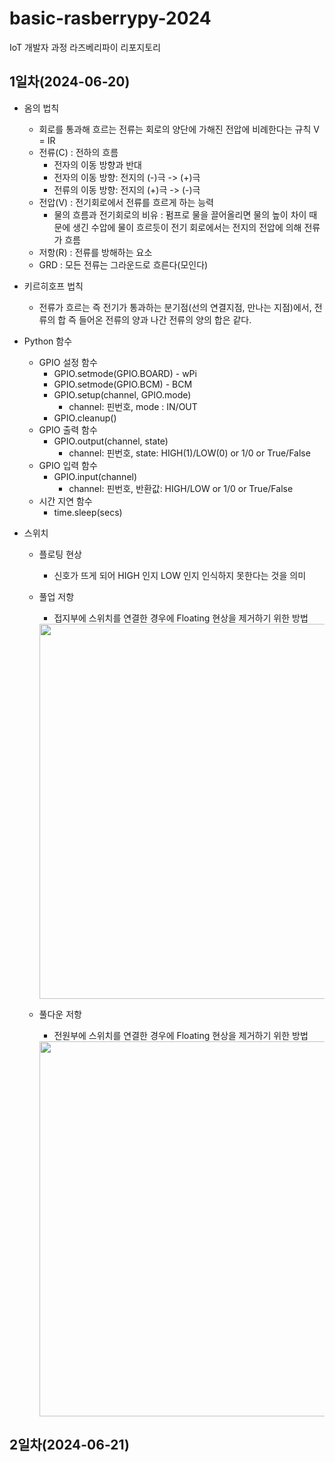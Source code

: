 # basic-rasberrypy-2024
IoT 개발자 과정  라즈베리파이 리포지토리

## 1일차(2024-06-20)
- 옴의 법칙
    - 회로를 통과해 흐르는 전류는 회로의 양단에 가해진 전압에 비례한다는 규칙 V = IR
    - 전류(C) : 전하의 흐름
        - 전자의 이동 방향과 반대
        - 전자의 이동 방향: 전지의 (-)극 -> (+)극
        - 전류의 이동 방향: 전지의 (+)극 -> (-)극
    - 전압(V) : 전기회로에서 전류를 흐르게 하는 능력
        - 물의 흐름과 전기회로의 비유 : 펌프로 물을 끌어올리면 물의 높이 차이 때문에 생긴 수압에 물이 흐르듯이 전기 회로에서는 전지의 전압에 의해 전류가 흐름
    - 저항(R) : 전류를 방해하는 요소
    - GRD : 모든 전류는 그라운드로 흐른다(모인다)

- 키르히호프 법칙
    - 전류가 흐르는 즉 전기가 통과하는 분기점(선의 연결지점, 만나는 지점)에서, 전류의 합 즉 들어온 전류의 양과 나간 전류의 양의 합은 같다.

- Python 함수
    - GPIO 설정 함수
        - GPIO.setmode(GPIO.BOARD) - wPi
        - GPIO.setmode(GPIO.BCM) - BCM
        - GPIO.setup(channel, GPIO.mode)
            - channel: 핀번호, mode : IN/OUT
        - GPIO.cleanup()
    - GPIO 출력 함수
        - GPIO.output(channel, state)
            - channel: 핀번호, state: HIGH(1)/LOW(0) or 1/0 or True/False
    - GPIO 입력 함수
        - GPIO.input(channel)
            - channel: 핀번호, 반환값: HIGH/LOW or 1/0 or True/False
    - 시간 지연 함수
        - time.sleep(secs)

- 스위치
    - 플로팅 현상
        - 신호가 뜨게 되어 HIGH 인지 LOW 인지 인식하지 못한다는 것을 의미
    - 풀업 저항
        - 접지부에 스위치를 연결한 경우에 Floating 현상을 제거하기 위한 방법

        <img src="https://raw.githubusercontent.com/Hwangji99/basic-rasberrypi-2024/main/images/풀업 저항.png" width="600">


    - 풀다운 저항
        - 전원부에 스위치를 연결한 경우에 Floating 현상을 제거하기 위한 방법

        <img src="https://raw.githubusercontent.com/Hwangji99/basic-rasberrypi-2024/main/images/풀다운 저항.png" width="600">

## 2일차(2024-06-21)
